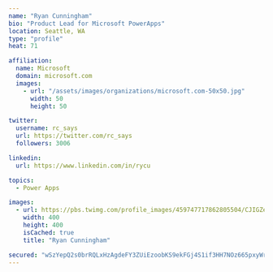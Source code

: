```yaml
---
name: "Ryan Cunningham"
bio: "Product Lead for Microsoft PowerApps"
location: Seattle, WA
type: "profile"
heat: 71

affiliation:
  name: Microsoft
  domain: microsoft.com
  images:
    - url: "/assets/images/organizations/microsoft.com-50x50.jpg"
      width: 50
      height: 50

twitter:
  username: rc_says
  url: https://twitter.com/rc_says
  followers: 3006

linkedin:
  url: https://www.linkedin.com/in/rycu

topics:
  - Power Apps

images:
  - url: https://pbs.twimg.com/profile_images/459747717862805504/CJIGZejd_400x400.png
    width: 400
    height: 400
    isCached: true
    title: "Ryan Cunningham"

secured: "wSzYepQ2s0brRQLxHzAgdeFY3ZUiEzoobKS9ekFGj4S1if3HH7NOz665pxyWrz8/xFJao00ewzlUS3htYFFge2xfK2GadEP2Aqsksro6U43BaZOhXrIAj3XwBUEpky+pJNq5ldC9U4vMadAF6ihRNcamNY1/H8MO8munvV1HAQLnROIZmJGRjZG9SJ/85aKu93G3vDaJ3TX+/UhOecSJbK1OY5v2TJCmf4qlTq5z1JrMzpWy4bZikiTTYhwPn2Jpy8RYryl9DIDvJc1Qo0EG4DkMtpNu0VRtwPG2msmXAuKYe/5o5Uwn4TXn6ASAIqFg1TYX7RxdxmuAXW97kDc5DD2tX3lyzukd5v+tSIuZOXcgwHhEpsmwYoa4YpxxGzygoxhuB44MEuVUA4GdsalbiElucX7H2oH9c+XdbmuIMtE=;m9EFGram71R5ucl5h8iWmA=="
---
```


